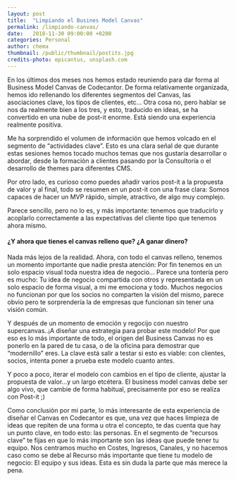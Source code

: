 ```yaml
---
layout: post
title:  "Limpiando el Busines Model Canvas"
permalink: /limpiando-canvas/
date:   2018-11-30 09:00:00 +0200
categories: Personal
author: chema
thumbnail: /public/thumbnail/postits.jpg
credits-photo: epicantus, unsplash.com
---
```

En los últimos dos meses nos hemos estado reuniendo para dar forma al Business Model Canvas de Codecantor. De forma relativamente organizada, hemos ido rellenando los diferentes segmentos del Canvas, las asociaciones clave, los tipos de clientes, etc…
Otra cosa no, pero hablar se nos da realmente bien a los tres, y esto, traducido en ideas, se ha convertido en una nube de post-it enorme. Está siendo una experiencia realmente positiva. 

Me ha sorprendido el volumen de información que hemos volcado en el segmento de “actividades clave”. Esto es una clara señal de que durante estas sesiones hemos tocado muchos temas que nos gustaría desarrollar o abordar, desde la formación a clientes pasando por la Consultoría o el desarrollo de themes para diferentes CMS. 

Por otro lado, es curioso como puedes añadir varios post-it a la propuesta de valor y al final, todo se resumen en un post-it con una frase clara: Somos capaces de hacer un MVP rápido, simple, atractivo, de algo muy complejo. 

Parece sencillo, pero no lo es, y más importante: tenemos que traducirlo y acoplarlo correctamente a las expectativas del cliente tipo que tenemos ahora mismo. 

<h4>¿Y ahora que tienes el canvas relleno que? ¿A ganar dinero? </h4>

Nada más lejos de la realidad. Ahora, con todo el canvas relleno, tenemos un momento importante que nadie presta atención: Por fin tenemos en un solo espacio visual toda nuestra idea de negocio… Parece una tontería pero es mucho: Tu idea de negocio compartida con otros y representada en un solo espacio de forma visual, a mi me emociona y todo.  Muchos negocios no funcionan por que los socios no comparten la visión del mismo, parece obvio pero te sorprendería la de empresas que funcionan sin tener una visión común.

Y después de un momento de emoción y regocijo con nuestro supercanvas..¡A diseñar una estrategia para probar este modelo!  Por que eso es lo más importante de todo, el origen del Business Canvas no es ponerlo en la pared de tu casa, o de la oficina para demostrar que “modernillo” eres. La clave está salir a testar si esto es viable: con clientes, socios, intenta poner a prueba este modelo cuanto antes. 

Y poco a poco, iterar el modelo con cambios en el tipo de cliente, ajustar la propuesta de valor...y un largo etcétera.  El business model canvas debe ser algo vivo, que cambie de forma habitual, precisamente por eso se realiza con Post-it ;)

Como conclusión por mi parte, lo más interesante de esta experiencia de diseñar el Canvas en Codecantor es que, una vez que haces limpieza de ideas que repiten de una forma u otra el concepto, te das cuenta que hay un punto clave, en todo esto: las personas. En el segmento de “recursos clave” te fijas en que lo más importante son las ideas que puede tener tu equipo. Nos centramos mucho en Costes, Ingresos, Canales, y no hacemos caso como se debe al Recurso más importante que tiene tu modelo de negocio: El equipo y sus ideas.  Esta es sin duda la parte que más merece la pena.
